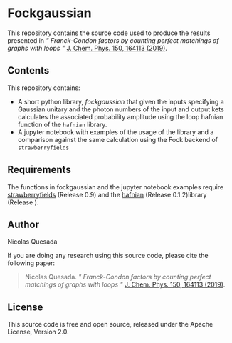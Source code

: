 

#  Fockgaussian

This repository contains the source code used to produce the results presented in *"
Franck-Condon factors by counting perfect matchings of graphs with loops
"* [J. Chem. Phys. 150, 164113 (2019)](https://aip.scitation.org/doi/10.1063/1.5086387).

## Contents

This repository contains:

* A short python library, *fockgaussian* that given the inputs specifying a Gaussian unitary and the photon numbers of the input and output kets calculates the associated probability amplitude using the loop hafnian function of the `hafnian` library.
* A jupyter notebook with examples of the usage of the library and a comparison against the same calculation using the Fock backend of `strawberryfields`

## Requirements

The functions in fockgaussian and the jupyter notebook examples require [strawberryfields](https://github.com/XanaduAI/strawberryfields) (Release 0.9) and the [hafnian](https://github.com/XanaduAI/hafnian)  (Release 0.1.2)library (Release ).

## Author

Nicolas Quesada

If you are doing any research using this source code, please cite the following paper:

> Nicolas Quesada.  *"
Franck-Condon factors by counting perfect matchings of graphs with loops
"* [J. Chem. Phys. 150, 164113 (2019)](https://aip.scitation.org/doi/10.1063/1.5086387).

## License

This source code is free and open source, released under the Apache License, Version 2.0.
